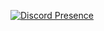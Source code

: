 [![Discord Presence](https://lanyard-profile-readme.vercel.app/api/190829626518405120?theme=light&bg=2C2F33&animated=true&hideDiscrim=true)](https://discord.com/users/190829626518405120)
